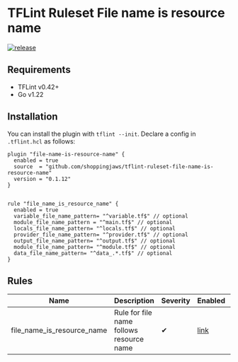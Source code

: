 # TFLint Ruleset File name is resource name

[![release](https://github.com/shoppingjaws/tflint-ruleset-file-name-is-resource-name/actions/workflows/release.yml/badge.svg)](https://github.com/shoppingjaws/tflint-ruleset-file-name-is-resource-name/actions/workflows/release.yml)

## Requirements

- TFLint v0.42+
- Go v1.22

## Installation

You can install the plugin with `tflint --init`. Declare a config in `.tflint.hcl` as follows:

```hcl
plugin "file-name-is-resource-name" {
  enabled = true
  source  = "github.com/shoppingjaws/tflint-ruleset-file-name-is-resource-name"
  version = "0.1.12"
}


rule "file_name_is_resource_name" {
  enabled = true
  variable_file_name_pattern= "^variable.tf$" // optional
  module_file_name_pattern = "^main.tf$" // optional
  locals_file_name_pattern= "^locals.tf$" // optional
  provider_file_name_pattern= "^provider.tf$" // optional
  output_file_name_pattern= "^output.tf$" // optional
  module_file_name_pattern= "^module.tf$" // optional
  data_file_name_pattern= "^data_.*.tf$" // optional
}
```

## Rules

|Name|Description|Severity|Enabled|Link|
| --- | --- | --- | --- | --- |
| file_name_is_resource_name | Rule for file name follows resource name |✔| [link](./docs/file_name_is_resource_name.md)|

